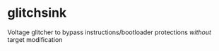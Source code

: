# glitchsink
Voltage glitcher to bypass instructions/bootloader protections *without* target modification

